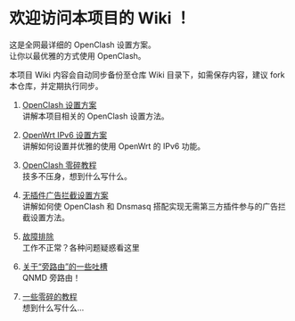 # 欢迎访问本项目的 Wiki ！  
这是全网最详细的 OpenClash 设置方案。  
让你以最优雅的方式使用 OpenClash。

本项目 Wiki 内容会自动同步备份至仓库 Wiki 目录下，如需保存内容，建议 fork 本仓库，并定期执行同步。

1. [OpenClash 设置方案](1.OpenClash-设置方案.md)  
讲解本项目相关的 OpenClash 设置方法。  

2. [OpenWrt IPv6 设置方案](2.OpenWrt-IPv6-设置方案.md)  
讲解如何设置并优雅的使用 OpenWrt 的 IPv6 功能。  

3. [OpenClash 零碎教程](3.OpenClash-零碎教程.md)  
技多不压身，想到什么写什么。  

4. [无插件广告拦截设置方案](4.无插件广告拦截功能设置方案.md)  
讲解如何使 OpenClash 和 Dnsmasq 搭配实现无需第三方插件参与的广告拦截设置方法。  

5. [故障排除](5.故障排除.md)  
工作不正常？各种问题疑惑看这里

6. [关于“旁路由”的一些吐槽](6.关于“旁路由”的一些吐槽.md)  
QNMD 旁路由！  

7. [一些零碎的教程](7.一些零碎的教程.md)  
想到什么写什么…